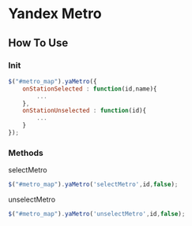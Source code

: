 # Yandex Metro
## How To Use
### Init
```js
$("#metro_map").yaMetro({
	onStationSelected : function(id,name){
		...
	},
	onStationUnselected : function(id){
		...
	}
});
```
### Methods
selectMetro
```js
$("#metro_map").yaMetro('selectMetro',id,false);
```
unselectMetro
```js
$("#metro_map").yaMetro('unselectMetro',id,false);
```
